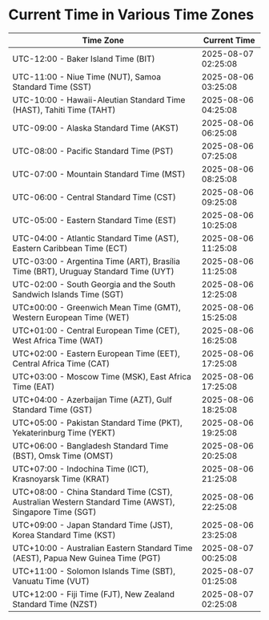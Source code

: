 # Current Time in Various Time Zones

| Time Zone | Current Time |
|-----------|--------------|
| UTC-12:00 - Baker Island Time (BIT) | 2025-08-07 02:25:08 |
| UTC-11:00 - Niue Time (NUT), Samoa Standard Time (SST) | 2025-08-06 03:25:08 |
| UTC-10:00 - Hawaii-Aleutian Standard Time (HAST), Tahiti Time (TAHT) | 2025-08-06 04:25:08 |
| UTC-09:00 - Alaska Standard Time (AKST) | 2025-08-06 06:25:08 |
| UTC-08:00 - Pacific Standard Time (PST) | 2025-08-06 07:25:08 |
| UTC-07:00 - Mountain Standard Time (MST) | 2025-08-06 08:25:08 |
| UTC-06:00 - Central Standard Time (CST) | 2025-08-06 09:25:08 |
| UTC-05:00 - Eastern Standard Time (EST) | 2025-08-06 10:25:08 |
| UTC-04:00 - Atlantic Standard Time (AST), Eastern Caribbean Time (ECT) | 2025-08-06 11:25:08 |
| UTC-03:00 - Argentina Time (ART), Brasília Time (BRT), Uruguay Standard Time (UYT) | 2025-08-06 11:25:08 |
| UTC-02:00 - South Georgia and the South Sandwich Islands Time (SGT) | 2025-08-06 12:25:08 |
| UTC±00:00 - Greenwich Mean Time (GMT), Western European Time (WET) | 2025-08-06 15:25:08 |
| UTC+01:00 - Central European Time (CET), West Africa Time (WAT) | 2025-08-06 16:25:08 |
| UTC+02:00 - Eastern European Time (EET), Central Africa Time (CAT) | 2025-08-06 17:25:08 |
| UTC+03:00 - Moscow Time (MSK), East Africa Time (EAT) | 2025-08-06 17:25:08 |
| UTC+04:00 - Azerbaijan Time (AZT), Gulf Standard Time (GST) | 2025-08-06 18:25:08 |
| UTC+05:00 - Pakistan Standard Time (PKT), Yekaterinburg Time (YEKT) | 2025-08-06 19:25:08 |
| UTC+06:00 - Bangladesh Standard Time (BST), Omsk Time (OMST) | 2025-08-06 20:25:08 |
| UTC+07:00 - Indochina Time (ICT), Krasnoyarsk Time (KRAT) | 2025-08-06 21:25:08 |
| UTC+08:00 - China Standard Time (CST), Australian Western Standard Time (AWST), Singapore Time (SGT) | 2025-08-06 22:25:08 |
| UTC+09:00 - Japan Standard Time (JST), Korea Standard Time (KST) | 2025-08-06 23:25:08 |
| UTC+10:00 - Australian Eastern Standard Time (AEST), Papua New Guinea Time (PGT) | 2025-08-07 00:25:08 |
| UTC+11:00 - Solomon Islands Time (SBT), Vanuatu Time (VUT) | 2025-08-07 01:25:08 |
| UTC+12:00 - Fiji Time (FJT), New Zealand Standard Time (NZST) | 2025-08-07 02:25:08 |
